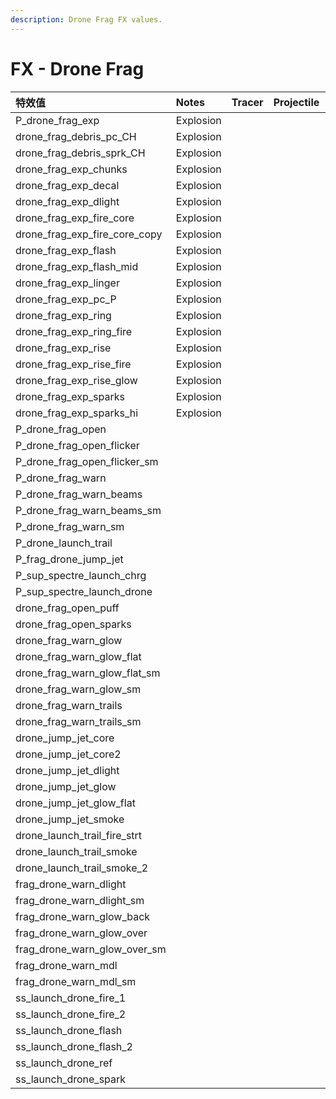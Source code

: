 ```yaml
---
description: Drone Frag FX values.
---
```


# FX - Drone Frag

| 特效值 | Notes | Tracer | Projectile | Impact |
| :--- | :--- | :--- | :--- | :--- |
| P\_drone\_frag\_exp | Explosion |  |  |  |
| drone\_frag\_debris\_pc\_CH | Explosion |  |  |  |
| drone\_frag\_debris\_sprk\_CH | Explosion |  |  |  |
| drone\_frag\_exp\_chunks | Explosion |  |  |  |
| drone\_frag\_exp\_decal | Explosion |  |  |  |
| drone\_frag\_exp\_dlight | Explosion |  |  |  |
| drone\_frag\_exp\_fire\_core | Explosion |  |  |  |
| drone\_frag\_exp\_fire\_core\_copy | Explosion |  |  |  |
| drone\_frag\_exp\_flash | Explosion |  |  |  |
| drone\_frag\_exp\_flash\_mid | Explosion |  |  |  |
| drone\_frag\_exp\_linger | Explosion |  |  |  |
| drone\_frag\_exp\_pc\_P | Explosion |  |  |  |
| drone\_frag\_exp\_ring | Explosion |  |  |  |
| drone\_frag\_exp\_ring\_fire | Explosion |  |  |  |
| drone\_frag\_exp\_rise | Explosion |  |  |  |
| drone\_frag\_exp\_rise\_fire | Explosion |  |  |  |
| drone\_frag\_exp\_rise\_glow | Explosion |  |  |  |
| drone\_frag\_exp\_sparks | Explosion |  |  |  |
| drone\_frag\_exp\_sparks\_hi | Explosion |  |  |  |
| P\_drone\_frag\_open |  |  |  |  |
| P\_drone\_frag\_open\_flicker |  |  |  |  |
| P\_drone\_frag\_open\_flicker\_sm |  |  |  |  |
| P\_drone\_frag\_warn |  |  |  |  |
| P\_drone\_frag\_warn\_beams |  |  |  |  |
| P\_drone\_frag\_warn\_beams\_sm |  |  |  |  |
| P\_drone\_frag\_warn\_sm |  |  |  |  |
| P\_drone\_launch\_trail |  |  |  |  |
| P\_frag\_drone\_jump\_jet |  |  |  |  |
| P\_sup\_spectre\_launch\_chrg |  |  |  |  |
| P\_sup\_spectre\_launch\_drone |  |  |  |  |
| drone\_frag\_open\_puff |  |  |  |  |
| drone\_frag\_open\_sparks |  |  |  |  |
| drone\_frag\_warn\_glow |  |  |  |  |
| drone\_frag\_warn\_glow\_flat |  |  |  |  |
| drone\_frag\_warn\_glow\_flat\_sm |  |  |  |  |
| drone\_frag\_warn\_glow\_sm |  |  |  |  |
| drone\_frag\_warn\_trails |  |  |  |  |
| drone\_frag\_warn\_trails\_sm |  |  |  |  |
| drone\_jump\_jet\_core |  |  |  |  |
| drone\_jump\_jet\_core2 |  |  |  |  |
| drone\_jump\_jet\_dlight |  |  |  |  |
| drone\_jump\_jet\_glow |  |  |  |  |
| drone\_jump\_jet\_glow\_flat |  |  |  |  |
| drone\_jump\_jet\_smoke |  |  |  |  |
| drone\_launch\_trail\_fire\_strt |  |  |  |  |
| drone\_launch\_trail\_smoke |  |  |  |  |
| drone\_launch\_trail\_smoke\_2 |  |  |  |  |
| frag\_drone\_warn\_dlight |  |  |  |  |
| frag\_drone\_warn\_dlight\_sm |  |  |  |  |
| frag\_drone\_warn\_glow\_back |  |  |  |  |
| frag\_drone\_warn\_glow\_over |  |  |  |  |
| frag\_drone\_warn\_glow\_over\_sm |  |  |  |  |
| frag\_drone\_warn\_mdl |  |  |  |  |
| frag\_drone\_warn\_mdl\_sm |  |  |  |  |
| ss\_launch\_drone\_fire\_1 |  |  |  |  |
| ss\_launch\_drone\_fire\_2 |  |  |  |  |
| ss\_launch\_drone\_flash |  |  |  |  |
| ss\_launch\_drone\_flash\_2 |  |  |  |  |
| ss\_launch\_drone\_ref |  |  |  |  |
| ss\_launch\_drone\_spark |  |  |  |  |

